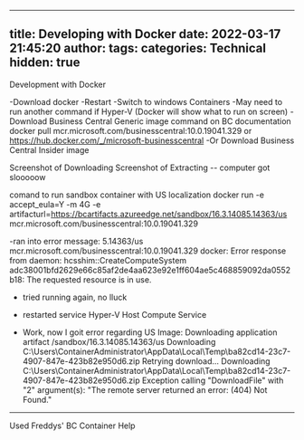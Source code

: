 
---
title: Developing with Docker
date: 2022-03-17 21:45:20
author:
tags:
categories: Technical
hidden: true
---

Development with Docker

-Download docker
-Restart
-Switch to windows Containers
-May need to run another command if Hyper-V (Docker will show what to run on screen)
-Download Business Central Generic image
  command on BC documentation docker pull mcr.microsoft.com/businesscentral:10.0.19041.329
  or https://hub.docker.com/_/microsoft-businesscentral 
-Or Download Business Central Insider image

Screenshot of Downloading
Screenshot of Extracting -- computer got slooooow

comand to run sandbox container with US localization
docker run -e accept_eula=Y -m 4G -e artifacturl=https://bcartifacts.azureedge.net/sandbox/16.3.14085.14363/us mcr.microsoft.com/businesscentral:10.0.19041.329

-ran into error message:
5.14363/us mcr.microsoft.com/businesscentral:10.0.19041.329
docker: Error response from daemon: hcsshim::CreateComputeSystem adc38001bfd2629e66c85af2de4aa623e92e1ff604ae5c468859092da0552b18: The requested resource is in use.

- tried running again, no lluck

- restarted service Hyper-V Host Compute Service


- Work, now I goit error regarding US Image:
Downloading application artifact /sandbox/16.3.14085.14363/us
Downloading C:\Users\ContainerAdministrator\AppData\Local\Temp\ba82cd14-23c7-4907-847e-423b82e950d6.zip
Retrying download...
Downloading C:\Users\ContainerAdministrator\AppData\Local\Temp\ba82cd14-23c7-4907-847e-423b82e950d6.zip
Exception calling "DownloadFile" with "2" argument(s): "The remote server returned an error: (404) Not Found."


--------------------------------------
Used Freddys' BC Container Help
